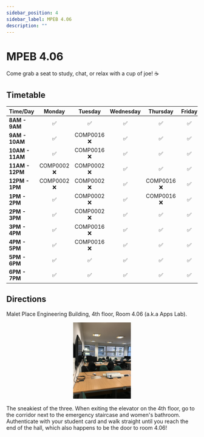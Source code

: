 ```yaml
---
sidebar_position: 4
sidebar_label: MPEB 4.06
description: ""
---
```


# MPEB 4.06

Come grab a seat to study, chat, or relax with a cup of joe! ☕️

## Timetable

| Time/Day        |   Monday    |   Tuesday   | Wednesday |  Thursday   | Friday |
| --------------- | :---------: | :---------: | :-------: | :---------: | :----: |
| **8AM - 9AM**   |     ✅      |     ✅      |    ✅     |     ✅      |   ✅   |
| **9AM - 10AM**  |     ✅      | COMP0016 ❌ |    ✅     |     ✅      |   ✅   |
| **10AM - 11AM** |     ✅      | COMP0016 ❌ |    ✅     |     ✅      |   ✅   |
| **11AM - 12PM** | COMP0002 ❌ | COMP0002 ❌ |    ✅     |     ✅      |   ✅   |
| **12PM - 1PM**  | COMP0002 ❌ | COMP0002 ❌ |    ✅     | COMP0016 ❌ |   ✅   |
| **1PM - 2PM**   |     ✅      | COMP0002 ❌ |    ✅     | COMP0016 ❌ |   ✅   |
| **2PM - 3PM**   |     ✅      | COMP0002 ❌ |    ✅     |     ✅      |   ✅   |
| **3PM - 4PM**   |     ✅      | COMP0016 ❌ |    ✅     |     ✅      |   ✅   |
| **4PM - 5PM**   |     ✅      | COMP0016 ❌ |    ✅     |     ✅      |   ✅   |
| **5PM - 6PM**   |     ✅      |     ✅      |    ✅     |     ✅      |   ✅   |
| **6PM - 7PM**   |     ✅      |     ✅      |    ✅     |     ✅      |   ✅   |

## Directions

Malet Place Engineering Building, 4th floor, Room 4.06 (a.k.a Apps Lab).

<p align="center">
<img src="/img/MPEB_406.jpeg" width="30%"/>
</p>

The sneakiest of the three. When exiting the elevator on the 4th floor, go to the corridor next to the emergency staircase and women's bathroom. Authenticate with your student card and walk straight until you reach the end of the hall, which also happens to be the door to room 4.06!
